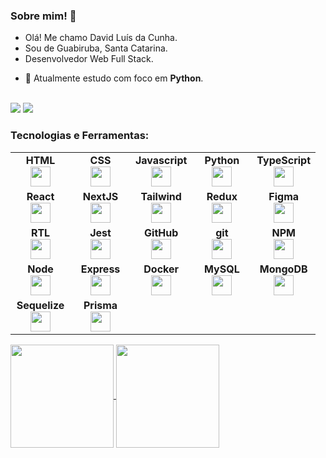 <h3>Sobre mim! 👋 </h3>

<ul>
  <li>Olá! Me chamo David Luís da Cunha.</li>
  <li>Sou de Guabiruba, Santa Catarina.</li>
  <li>Desenvolvedor Web Full Stack.</li>
</ul>

- 🌱 Atualmente estudo com foco em **Python**.

<br>

 <a href="mailto:contatodavidcunha@hotmail.com">
  <img src="https://img.shields.io/badge/Microsoft_Outlook-0078D4?style=for-the-badge&logo=microsoft-outlook&logoColor=white"></a>
</a>
  
 <a target='_blank' href="https://www.linkedin.com/in/davidlcunha/">
    <img src="https://img.shields.io/badge/LinkedIn-0077B5?style=for-the-badge&logo=linkedin&logoColor=white">
</a>

<div>
<h3>Tecnologias e Ferramentas:</h3>
  <table width="320px">
      <tbody>
          <tr valign="top">
              <td width="80px" align="center">
                  <span><strong>HTML</strong></span><br>
                  <img height="32" src="https://cdn.jsdelivr.net/gh/devicons/devicon/icons/html5/html5-original.svg">
              </td>
              <td width="80px" align="center">
                  <span><strong>CSS</strong></span><br>
                  <img height="32px" src="https://cdn.jsdelivr.net/gh/devicons/devicon/icons/css3/css3-original.svg">
              </td>
              <td width="80px" align="center">
                  <span><strong>Javascript</strong></span><br>
                  <img height="32px" src="https://upload.vectorlogo.zone/logos/javascript/images/239ec8a4-163e-4792-83b6-3f6d96911757.svg">
              </td>
              <td width="80px" align="center">
                  <span><strong>Python</strong></span><br>
                  <img height="32px" src="https://www.vectorlogo.zone/logos/python/python-icon.svg">
              </td>
              <td width="80px" align="center">
                  <span><strong>TypeScript</strong></span><br>
                  <img height="32px" src="https://www.vectorlogo.zone/logos/typescriptlang/typescriptlang-icon.svg">
              </td>
          </tr>
          <tr valign="top">
              <td width="80px" align="center">
                  <span><strong>React</strong></span><br>
                  <img height="32px" src="https://cdn.jsdelivr.net/gh/devicons/devicon/icons/react/react-original.svg">
              </td>
              <td width="80px" align="center">
                  <span><strong>NextJS</strong></span><br>
                  <img height="32px" src="https://upload.vectorlogo.zone/logos/nextjs/images/abcffb25-b56d-475f-9c82-26818776dc33.svg">
              </td>
              <td width="80px" align="center">
                  <span><strong>Tailwind</strong></span><br>
                  <img height="32px" src="https://www.vectorlogo.zone/logos/tailwindcss/tailwindcss-icon.svg">
              </td>
              <td width="80px" align="center">
                  <span><strong>Redux</strong></span><br>
                  <img height="32" src="https://cdn.worldvectorlogo.com/logos/redux.svg">
              </td>
              <td width="80px" align="center">
                  <span><strong>Figma</strong></span><br>
                  <img height="32" src="https://www.vectorlogo.zone/logos/figma/figma-icon.svg">
              </td>
          </tr>
          <tr valign="top">
              <td width="80px" align="center">
                  <span><strong>RTL</strong></span><br>
                  <img height="32" src="https://testing-library.com/img/octopus-128x128.png">
              </td>
              <td width="80px" align="center">
              <span><strong>Jest</strong></span><br>
              <img height="32px" src="https://www.vectorlogo.zone/logos/jestjsio/jestjsio-icon.svg">
              </td>
              <td width="80px" align="center">
                  <span><strong>GitHub</strong></span><br>
                  <img height="32px" src="https://www.vectorlogo.zone/logos/github/github-tile.svg">
              </td>
              <td width="80px" align="center">
                  <span><strong>git</strong></span><br>
                  <img height="32px" src="https://cdn.jsdelivr.net/gh/devicons/devicon/icons/git/git-plain.svg">
              </td>
              <td width="80px" align="center">
                  <span><strong>NPM</strong></span><br>
                  <img height="32px" src="https://www.vectorlogo.zone/logos/npmjs/npmjs-ar21.svg">
              </td>
          </tr>
          <tr valign="top">
             <td width="80px" align="center">
               <span><strong>Node</strong></span><br>
               <img height="32px" src="https://www.vectorlogo.zone/logos/nodejs/nodejs-icon.svg">
             </td>
             <td width="80px" align="center">
               <span><strong>Express</strong></span><br>
               <img height="32px" src="https://www.vectorlogo.zone/logos/expressjs/expressjs-ar21.svg">
             </td>
             <td width="80px" align="center">
                  <span><strong>Docker</strong></span><br>
                  <img height="32px" src="https://www.vectorlogo.zone/logos/docker/docker-icon.svg">
             </td>
             <td width="80px" align="center">
               <span><strong>MySQL</strong></span><br>
               <img height="32px" src="https://www.vectorlogo.zone/logos/mysql/mysql-icon.svg">
             </td>
             <td width="80px" align="center">
                  <span><strong>MongoDB</strong></span><br>
                  <img height="32px" src="https://www.vectorlogo.zone/logos/mongodb/mongodb-icon.svg">
             </td>
          </tr>
          <tr valign="top">
             <td width="80px" align="center">
              <span><strong>Sequelize</strong></span><br>
              <img height="32px" src="https://www.vectorlogo.zone/logos/sequelizejs/sequelizejs-icon.svg">
             </td>
             <td width="80px" align="center">
              <span><strong>Prisma</strong></span><br>
              <img height="32px" src="https://raw.githubusercontent.com/gilbarbara/logos/main/logos/prisma.svg">
             </td>
          </tr>
      </tbody>
  </table>
</div>

<div>
    <a href='https://github.com/davidcunhadev'>
    <img align='center' height='165em' src='https://github-readme-stats.vercel.app/api?username=davidcunhadev&theme=transparent&text_color=adbac7&title_color=ffffff'>
    </a>
    <a href='https://github.com/davidcunhadev'>
    <img align='center' height='165em' src='https://github-readme-stats.vercel.app/api/top-langs/?username=davidcunhadev&layout=compact&theme=transparent&text_color=adbac7&title_color=ffffff'>
    </a>
</div>
